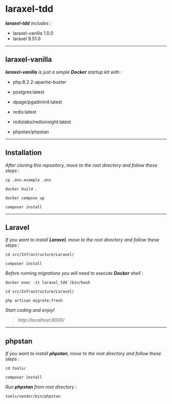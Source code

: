 # laraxel-tdd

_**laraxel-tdd** includes :_

- laraxel-vanilla 1.0.0
- laravel 9.51.0

---

## laraxel-vanilla

_**laraxel-vanilla** is just a simple **Docker** startup kit with :_

- php:8.2.2-apache-buster

- postgres:latest

- dpage/pgadmin4:latest

- redis:latest

- redislabs/redisinsight:latest

- phpstan/phpstan

---

## Installation

_After cloning this repository, move to the root directory and follow these steps :_

`cp .env.example .env`

`docker build .`

`docker compose up`

`composer install`

---

## Laravel

_If you want to install **Laravel**, move to the root directory and follow these steps :_

`cd src/Infrastructure/Laravel/`

`composer install`

_Before running migrations you will need to execute **Docker** shell :_

`docker exec -it laraxel_tdd /bin/bash`

`cd src/Infrastructure/Laravel/`

`php artisan migrate:fresh`

_Start coding and enjoy!_

> _http://localhost:8000/_

---

## phpstan

_If you want to install **phpstan**, move to the root directory and follow these steps :_

`cd tools/`

`composer install`

_Run **phpstan** from root directory :_

`tools/vendor/bin/phpstan`
